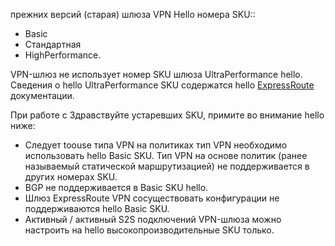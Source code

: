 прежних версий (старая) шлюза VPN Hello номера SKU::

* Basic
* Стандартная
* HighPerformance.

VPN-шлюз не использует номер SKU шлюза UltraPerformance hello. Сведения о hello UltraPerformance SKU содержатся hello [ExpressRoute](../articles/expressroute/expressroute-about-virtual-network-gateways.md) документации.

При работе с Здравствуйте устаревших SKU, примите во внимание hello ниже:

* Следует toouse типа VPN на политиках тип VPN необходимо использовать hello Basic SKU. Тип VPN на основе политик (ранее называемый статической маршрутизацией) не поддерживается в других номерах SKU.
* BGP не поддерживается в Basic SKU hello.
* Шлюз ExpressRoute VPN сосуществовать конфигурации не поддерживаются hello Basic SKU.
* Активный / активный S2S подключений VPN-шлюза можно настроить на hello высокопроизводительные SKU только.
